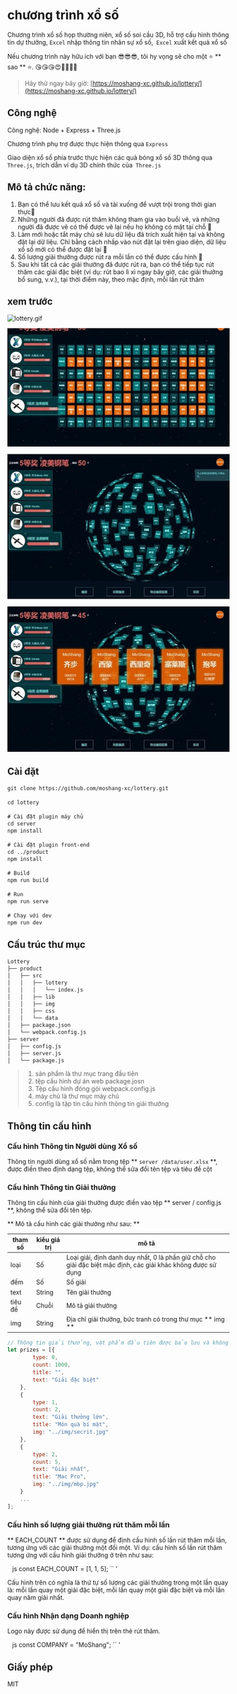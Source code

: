 # chương trình xổ số

Chương trình xổ số họp thường niên, xổ số soi cầu 3D, hỗ trợ cấu hình thông tin dự thưởng, `Excel` nhập thông tin nhân sự xổ số,` Excel` xuất kết quả xổ số

Nếu chương trình này hữu ích với bạn 😎😎😎, tôi hy vọng sẽ cho một ⭐ ** sao ** ⭐. 😘😘😘😍🥰🎉🎈🎃

> Hãy thử ngay bây giờ: [https://moshang-xc.github.io/lottery/](https://moshang-xc.github.io/lottery/)

## Công nghệ

Công nghệ: Node + Express + Three.js

Chương trình phụ trợ được thực hiện thông qua `Express`

Giao diện xổ số phía trước thực hiện các quả bóng xổ số 3D thông qua `Three.js`, trích dẫn ví dụ 3D chính thức của` Three.js`

## Mô tả chức năng:

1. Bạn có thể lưu kết quả xổ số và tải xuống để vượt trội trong thời gian thực🎉
2. Những người đã được rút thăm không tham gia vào buổi vẽ, và những người đã được vẽ có thể được vẽ lại nếu họ không có mặt tại chỗ 🎁
3. Làm mới hoặc tắt máy chủ sẽ lưu dữ liệu đã trích xuất hiện tại và không đặt lại dữ liệu. Chỉ bằng cách nhấp vào nút đặt lại trên giao diện, dữ liệu xổ số mới có thể được đặt lại 🧧
4. Số lượng giải thưởng được rút ra mỗi lần có thể được cấu hình 🎈
5. Sau khi tất cả các giải thưởng đã được rút ra, bạn có thể tiếp tục rút thăm các giải đặc biệt (ví dụ: rút bao lì xì ngay bây giờ, các giải thưởng bổ sung, v.v.), tại thời điểm này, theo mặc định, mỗi lần rút thăm

## xem trước

![lottery.gif](https://raw.githubusercontent.com/moshang-xc/blog/master/share/lottery.gif)

![index.jpg](https://raw.githubusercontent.com/moshang-xc/blog/master/share/index.jpg)

![start.jpg](https://raw.githubusercontent.com/moshang-xc/blog/master/share/start.jpg)

![end.jpg](https://raw.githubusercontent.com/moshang-xc/blog/master/share/end.jpg)

## Cài đặt

```
git clone https://github.com/moshang-xc/lottery.git

cd lottery

# Cài đặt plugin máy chủ
cd server
npm install

# Cài đặt plugin front-end
cd ../product
npm install

# Build
npm run build

# Run
npm run serve

# Chạy với dev
npm run dev

```

## Cấu trúc thư mục

```
Lottery
├── product
│   ├── src
│   │   ├── lottery
│   │   │   └── index.js
│   │   ├── lib
│   │   ├── img
│   │   ├── css
│   │   └── data
│   ├── package.json
│   └── webpack.config.js
├── server
│   ├── config.js
│   ├── server.js
│   └── package.js
```

> 1. sản phẩm là thư mục trang đầu tiên
> 2. tệp cấu hình dự án web package.josn
> 3. Tệp cấu hình đóng gói webpack.config.js
> 4. máy chủ là thư mục máy chủ
> 5. config là tập tin cấu hình thông tin giải thưởng

## Thông tin cấu hình

### Cấu hình Thông tin Người dùng Xổ số

Thông tin người dùng xổ số nằm trong tệp ** `server /data/user.xlsx` **, được điền theo định dạng tệp, không thể sửa đổi tên tệp và tiêu đề cột

### Cấu hình Thông tin Giải thưởng

Thông tin cấu hình của giải thưởng được điền vào tệp ** server / config.js **, không thể sửa đổi tên tệp.

** Mô tả cấu hình các giải thưởng như sau: **

| tham số | kiểu giá trị | mô tả                                                                                                         |
| ------- | ------------ | ------------------------------------------------------------------------------------------------------------- |
| loại    | Số           | Loại giải, định danh duy nhất, 0 là phần giữ chỗ cho giải đặc biệt mặc định, các giải khác không được sử dụng |
| đếm     | Số           | Số giải                                                                                                       |
| text    | String       | Tên giải thưởng                                                                                               |
| tiêu đề | Chuỗi        | Mô tả giải thưởng                                                                                             |
| img     | String       | Địa chỉ giải thưởng, bức tranh có trong thư mục ** img **                                                     |

```js
// Thông tin giải thưởng, vật phẩm đầu tiên được bảo lưu và không thể sửa đổi, các vật phẩm khác có thể sửa đổi khi cần
let prizes = [{
        type: 0,
        count: 1000,
        title: "",
        text: "Giải đặc biệt"
    },
    {
        type: 1,
        count: 2,
        text: "Giải thưởng lớn",
        title: "Món quà bí mật",
        img: "../img/secrit.jpg"
    },
    {
        type: 2,
        count: 5,
        text: "Giải nhất",
        title: "Mac Pro",
        img: "../img/mbp.jpg"
    }
    ...
];
```

### Cấu hình số lượng giải thưởng rút thăm mỗi lần

** EACH_COUNT ** được sử dụng để định cấu hình số lần rút thăm mỗi lần, tương ứng với các giải thưởng một đối một. Ví dụ: cấu hình số lần rút thăm tương ứng với cấu hình giải thưởng ở trên như sau:

` ` js
const EACH_COUNT = [1, 1, 5];
`` '

Cấu hình trên có nghĩa là thứ tự số lượng các giải thưởng trong một lần quay là: mỗi lần quay một giải đặc biệt, mỗi lần quay một giải đặc biệt và mỗi lần quay năm giải nhất.

### Cấu hình Nhận dạng Doanh nghiệp

Logo này được sử dụng để hiển thị trên thẻ rút thăm.

` ` js
const COMPANY = "MoShang";
`` '

## Giấy phép

MIT
